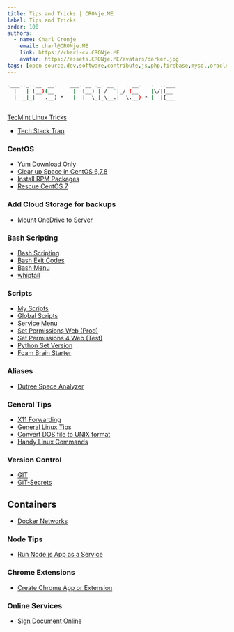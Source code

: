 ```yaml
---
title: Tips and Tricks | CRONje.ME
label: Tips and Tricks
order: 100
authors:
  - name: Charl Cronje
    email: charl@CRONje.ME
    link: https://charl-cv.CRONje.ME
    avatar: https://assets.CRONje.ME/avatars/darker.jpg
tags: [open source,dev,software,contribute,js,php,firebase,mysql,oracle,log]
---
```



```sh
.___.._..__  __.   .___..__ ._. __ .  . __.   .  ..___
  |   | [__)(__      |  [__) | /  `|_/ (__    |\/|[__ 
  |  _|_|   .__) *   |  |  \_|_\__.|  \.__) * |  |[___
                                                      
```

[TecMint Linux Tricks](https://www.tecmint.com/tag/linux-tricks/)

- [Tech Stack Trap](trap.md)

### CentOS

- [Yum Download Only](yumDownloadOny.md)
- [Clear up Space in CentOS 6,7,8](clearSpace.md)
- [Install RPM Packages](installRps.md)
- [Rescue CentOS 7](rescueCentos.md)

### Add Cloud Storage for backups

- [Mount OneDrive to Server](mountOneDrive.md)

### Bash Scripting

- [Bash Scripting](bash.md)
- [Bash Exit Codes](exitCodes.md)
- [Bash Menu](menu.md)
- [whiptail](whiptail.md)

### Scripts

- [My Scripts](scripts/README.md)
- [Global Scripts](scripts/globalScripts.md)
- [Service Menu](scripts/serviceMenu.md)
- [Set Permissions Web (Prod)](scripts/fixWebPermisions.md)
- [Set Permissions 4 Web (Test)](scripts/set4web.md)
- [Python Set Version](scripts/pythonSetVersion.md)
- [Foam Brain Starter](scripts/foamStarter.md)
 
### Aliases

- [Dutree Space Analyzer](dutree.md)

### General Tips

- [X11 Forwarding](x11forwarding.md)
- [General Linux Tips](linuxTips.md)
- [Convert DOS file to UNIX format](dos2unix.md)
- [Handy Linux Commands](handyCommands.md)

### Version Control

- [GIT](git.md)
- [GiT-Secrets](gitSecrets.md)

## Containers

- [Docker Networks](dockerNetworks.md)

### Node Tips

- [Run Node.js App as a Service](nodeAppAsService.md)

### Chrome Extensions

- [Create Chrome App or Extension](chromeAppsAndExt.md)

### Online Services

- [Sign Document Online](signOnline.md)
